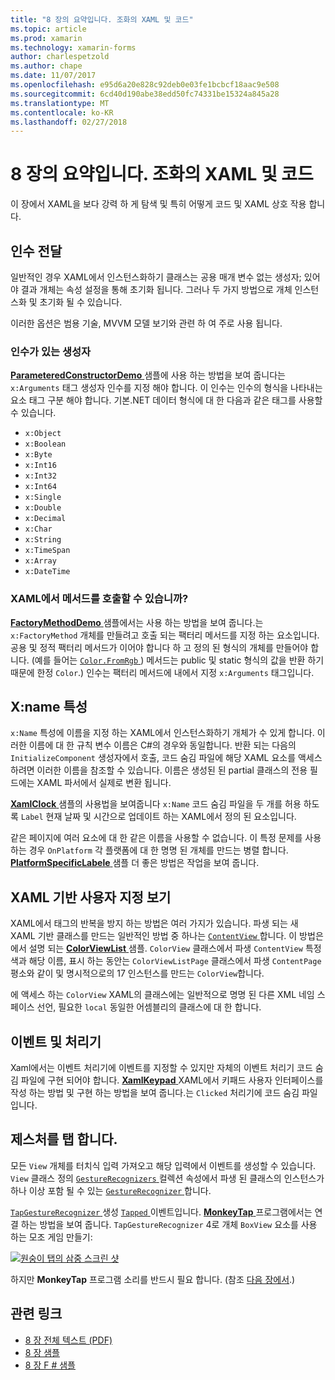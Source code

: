 ```yaml
---
title: "8 장의 요약입니다. 조화의 XAML 및 코드"
ms.topic: article
ms.prod: xamarin
ms.technology: xamarin-forms
author: charlespetzold
ms.author: chape
ms.date: 11/07/2017
ms.openlocfilehash: e95d6a20e828c92deb0e03fe1bcbcf18aac9e508
ms.sourcegitcommit: 6cd40d190abe38edd50fc74331be15324a845a28
ms.translationtype: MT
ms.contentlocale: ko-KR
ms.lasthandoff: 02/27/2018
---
```

# <a name="summary-of-chapter-8-code-and-xaml-in-harmony"></a>8 장의 요약입니다. 조화의 XAML 및 코드

이 장에서 XAML을 보다 강력 하 게 탐색 및 특히 어떻게 코드 및 XAML 상호 작용 합니다.

## <a name="passing-arguments"></a>인수 전달

일반적인 경우 XAML에서 인스턴스화하기 클래스는 공용 매개 변수 없는 생성자; 있어야 결과 개체는 속성 설정을 통해 초기화 됩니다. 그러나 두 가지 방법으로 개체 인스턴스화 및 초기화 될 수 있습니다.

이러한 옵션은 범용 기술, MVVM 모델 보기와 관련 하 여 주로 사용 됩니다.

### <a name="constructors-with-arguments"></a>인수가 있는 생성자

[ **ParameteredConstructorDemo** ](https://github.com/xamarin/xamarin-forms-book-samples/tree/master/Chapter08/ParameteredConstructorDemo) 샘플에 사용 하는 방법을 보여 줍니다는 `x:Arguments` 태그 생성자 인수를 지정 해야 합니다. 이 인수는 인수의 형식을 나타내는 요소 태그 구분 해야 합니다. 기본.NET 데이터 형식에 대 한 다음과 같은 태그를 사용할 수 있습니다.

- `x:Object`
- `x:Boolean`
- `x:Byte`
- `x:Int16`
- `x:Int32`
- `x:Int64`
- `x:Single`
- `x:Double`
- `x:Decimal`
- `x:Char`
- `x:String`
- `x:TimeSpan`
- `x:Array`
- `x:DateTime`

### <a name="can-i-call-methods-from-xaml"></a>XAML에서 메서드를 호출할 수 있습니까?

[ **FactoryMethodDemo** ](https://github.com/xamarin/xamarin-forms-book-samples/tree/master/Chapter08/FactoryMethodDemo) 샘플에서는 사용 하는 방법을 보여 줍니다.는 `x:FactoryMethod` 개체를 만들려고 호출 되는 팩터리 메서드를 지정 하는 요소입니다. 공용 및 정적 팩터리 메서드가 이어야 합니다 하 고 정의 된 형식의 개체를 만들어야 합니다. (예를 들어는 [ `Color.FromRgb` ](https://developer.xamarin.com/api/member/Xamarin.Forms.Color.FromRgb/p/System.Double/System.Double/System.Double/)) 메서드는 public 및 static 형식의 값을 반환 하기 때문에 한정 `Color`.) 인수는 팩터리 메서드에 내에서 지정 `x:Arguments` 태그입니다.

## <a name="the-xname-attribute"></a>X:name 특성

`x:Name` 특성에 이름을 지정 하는 XAML에서 인스턴스화하기 개체가 수 있게 합니다. 이러한 이름에 대 한 규칙 변수 이름은 C#의 경우와 동일합니다. 반환 되는 다음의 `InitializeComponent` 생성자에서 호출, 코드 숨김 파일에 해당 XAML 요소를 액세스 하려면 이러한 이름을 참조할 수 있습니다. 이름은 생성된 된 partial 클래스의 전용 필드에는 XAML 파서에서 실제로 변환 됩니다.

[ **XamlClock** ](https://github.com/xamarin/xamarin-forms-book-samples/tree/master/Chapter08/XamlClock) 샘플의 사용법을 보여줍니다 `x:Name` 코드 숨김 파일을 두 개를 허용 하도록 `Label` 현재 날짜 및 시간으로 업데이트 하는 XAML에서 정의 된 요소입니다.

같은 페이지에 여러 요소에 대 한 같은 이름을 사용할 수 없습니다. 이 특정 문제를 사용 하는 경우 `OnPlatform` 각 플랫폼에 대 한 명명 된 개체를 만드는 병렬 합니다. [ **PlatformSpecificLabele** ](https://github.com/xamarin/xamarin-forms-book-samples/tree/master/Chapter08/PlatformSpecificLabels) 샘플 더 좋은 방법은 작업을 보여 줍니다.

## <a name="custom-xaml-based-views"></a>XAML 기반 사용자 지정 보기

XAML에서 태그의 반복을 방지 하는 방법은 여러 가지가 있습니다. 파생 되는 새 XAML 기반 클래스를 만드는 일반적인 방법 중 하나는 [ `ContentView` ](https://developer.xamarin.com/api/type/Xamarin.Forms.ContentView/)합니다. 이 방법은에서 설명 되는 [ **ColorViewList** ](https://github.com/xamarin/xamarin-forms-book-samples/tree/master/Chapter08/ColorViewList) 샘플. `ColorView` 클래스에서 파생 `ContentView` 특정 색과 해당 이름, 표시 하는 동안는 `ColorViewListPage` 클래스에서 파생 `ContentPage` 평소와 같이 및 명시적으로의 17 인스턴스를 만드는 `ColorView`합니다.

에 액세스 하는 `ColorView` XAML의 클래스에는 일반적으로 명명 된 다른 XML 네임 스페이스 선언, 필요한 `local` 동일한 어셈블리의 클래스에 대 한 합니다.

## <a name="events-and-handlers"></a>이벤트 및 처리기

Xaml에서는 이벤트 처리기에 이벤트를 지정할 수 있지만 자체의 이벤트 처리기 코드 숨김 파일에 구현 되어야 합니다. [ **XamlKeypad** ](https://github.com/xamarin/xamarin-forms-book-samples/tree/master/Chapter08/XamlKeypad) XAML에서 키패드 사용자 인터페이스를 작성 하는 방법 및 구현 하는 방법을 보여 줍니다.는 `Clicked` 처리기에 코드 숨김 파일입니다.

## <a name="tap-gestures"></a>제스처를 탭 합니다.

모든 `View` 개체를 터치식 입력 가져오고 해당 입력에서 이벤트를 생성할 수 있습니다. `View` 클래스 정의 [ `GestureRecognizers` ](https://developer.xamarin.com/api/property/Xamarin.Forms.View.GestureRecognizers/) 컬렉션 속성에서 파생 된 클래스의 인스턴스가 하나 이상 포함 될 수 있는 [ `GestureRecognizer` ](https://developer.xamarin.com/api/type/Xamarin.Forms.GestureRecognizer/)합니다.

[ `TapGestureRecognizer` ](https://developer.xamarin.com/api/type/Xamarin.Forms.TapGestureRecognizer/) 생성 [ `Tapped` ](https://developer.xamarin.com/api/event/Xamarin.Forms.TapGestureRecognizer.Tapped/) 이벤트입니다. [ **MonkeyTap** ](https://github.com/xamarin/xamarin-forms-book-samples/tree/master/Chapter08/MonkeyTap) 프로그램에서는 연결 하는 방법을 보여 줍니다. `TapGestureRecognizer` 4로 개체 `BoxView` 요소를 사용 하는 모조 게임 만들기:

[![원숭이 탭의 삼중 스크린 샷](images/ch08fg07-small.png "모방 게임")](images/ch08fg07-large.png "모방 게임")

하지만 **MonkeyTap** 프로그램 소리를 반드시 필요 합니다. (참조 [다음 장에서](chapter09.md).)



## <a name="related-links"></a>관련 링크

- [8 장 전체 텍스트 (PDF)](https://download.xamarin.com/developer/xamarin-forms-book/XamarinFormsBook-Ch08-Apr2016.pdf)
- [8 장 샘플](https://github.com/xamarin/xamarin-forms-book-samples/tree/master/Chapter08)
- [8 장 F # 샘플](https://github.com/xamarin/xamarin-forms-book-samples/tree/master/Chapter08/FS/XamlKeypad)
